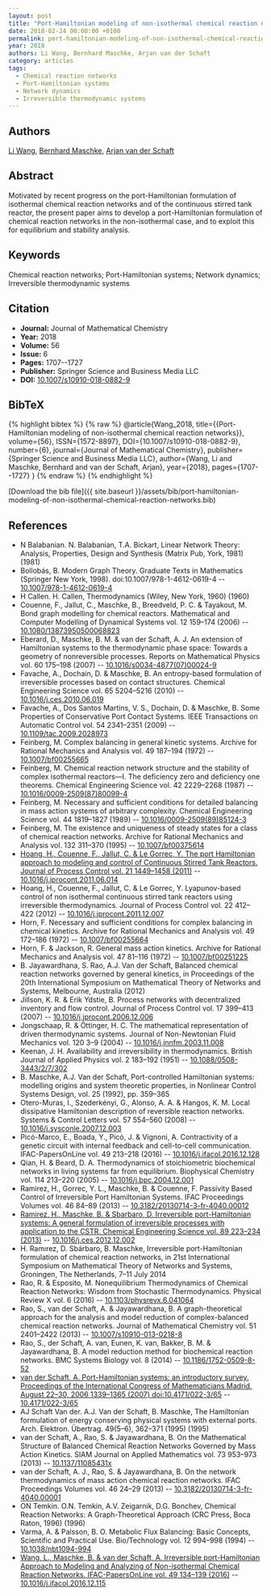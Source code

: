 ```yaml
---
layout: post
title: "Port-Hamiltonian modeling of non-isothermal chemical reaction networks"
date: 2018-02-24 00:00:00 +0100
permalink: port-hamiltonian-modeling-of-non-isothermal-chemical-reaction-networks
year: 2018
authors: Li Wang, Bernhard Maschke, Arjan van der Schaft
category: articles
tags:
  - Chemical reaction networks
  - Port-Hamiltonian systems
  - Network dynamics
  - Irreversible thermodynamic systems
---
```

 
## Authors
[Li Wang](authors/li-wang), [Bernhard Maschke](authors/bernhard-maschke), [Arjan van der Schaft](authors/arjan-van-der-schaft)
 
## Abstract
Motivated by recent progress on the port-Hamiltonian formulation of isothermal chemical reaction networks and of the continuous stirred tank reactor, the present paper aims to develop a port-Hamiltonian formulation of chemical reaction networks in the non-isothermal case, and to exploit this for equilibrium and stability analysis.
 
## Keywords
Chemical reaction networks; Port-Hamiltonian systems; Network dynamics; Irreversible thermodynamic systems
 
## Citation
- **Journal:** Journal of Mathematical Chemistry
- **Year:** 2018
- **Volume:** 56
- **Issue:** 6
- **Pages:** 1707--1727
- **Publisher:** Springer Science and Business Media LLC
- **DOI:** [10.1007/s10910-018-0882-9](https://doi.org/10.1007/s10910-018-0882-9)
 
## BibTeX
{% highlight bibtex %}
{% raw %}
@article{Wang_2018,
  title={{Port-Hamiltonian modeling of non-isothermal chemical reaction networks}},
  volume={56},
  ISSN={1572-8897},
  DOI={10.1007/s10910-018-0882-9},
  number={6},
  journal={Journal of Mathematical Chemistry},
  publisher={Springer Science and Business Media LLC},
  author={Wang, Li and Maschke, Bernhard and van der Schaft, Arjan},
  year={2018},
  pages={1707--1727}
}
{% endraw %}
{% endhighlight %}
 
[Download the bib file]({{ site.baseurl }}/assets/bib/port-hamiltonian-modeling-of-non-isothermal-chemical-reaction-networks.bib)
 
## References
- N Balabanian. N. Balabanian, T.A. Bickart, Linear Network Theory: Analysis, Properties, Design and Synthesis (Matrix Pub, York, 1981) (1981)
- Bollobás, B. Modern Graph Theory. Graduate Texts in Mathematics (Springer New York, 1998). doi:10.1007/978-1-4612-0619-4 -- [10.1007/978-1-4612-0619-4](https://doi.org/10.1007/978-1-4612-0619-4)
- H Callen. H. Callen, Thermodynamics (Wiley, New York, 1960) (1960)
- Couenne, F., Jallut, C., Maschke, B., Breedveld, P. C. & Tayakout, M. Bond graph modelling for chemical reactors. Mathematical and Computer Modelling of Dynamical Systems vol. 12 159–174 (2006) -- [10.1080/13873950500068823](https://doi.org/10.1080/13873950500068823)
- Eberard, D., Maschke, B. M. & van der Schaft, A. J. An extension of Hamiltonian systems to the thermodynamic phase space: Towards a geometry of nonreversible processes. Reports on Mathematical Physics vol. 60 175–198 (2007) -- [10.1016/s0034-4877(07)00024-9](https://doi.org/10.1016/s0034-4877(07)00024-9)
- Favache, A., Dochain, D. & Maschke, B. An entropy-based formulation of irreversible processes based on contact structures. Chemical Engineering Science vol. 65 5204–5216 (2010) -- [10.1016/j.ces.2010.06.019](https://doi.org/10.1016/j.ces.2010.06.019)
- Favache, A., Dos Santos Martins, V. S., Dochain, D. & Maschke, B. Some Properties of Conservative Port Contact Systems. IEEE Transactions on Automatic Control vol. 54 2341–2351 (2009) -- [10.1109/tac.2009.2028973](https://doi.org/10.1109/tac.2009.2028973)
- Feinberg, M. Complex balancing in general kinetic systems. Archive for Rational Mechanics and Analysis vol. 49 187–194 (1972) -- [10.1007/bf00255665](https://doi.org/10.1007/bf00255665)
- Feinberg, M. Chemical reaction network structure and the stability of complex isothermal reactors—I. The deficiency zero and deficiency one theorems. Chemical Engineering Science vol. 42 2229–2268 (1987) -- [10.1016/0009-2509(87)80099-4](https://doi.org/10.1016/0009-2509(87)80099-4)
- Feinberg, M. Necessary and sufficient conditions for detailed balancing in mass action systems of arbitrary complexity. Chemical Engineering Science vol. 44 1819–1827 (1989) -- [10.1016/0009-2509(89)85124-3](https://doi.org/10.1016/0009-2509(89)85124-3)
- Feinberg, M. The existence and uniqueness of steady states for a class of chemical reaction networks. Archive for Rational Mechanics and Analysis vol. 132 311–370 (1995) -- [10.1007/bf00375614](https://doi.org/10.1007/bf00375614)
- [Hoang, H., Couenne, F., Jallut, C. & Le Gorrec, Y. The port Hamiltonian approach to modeling and control of Continuous Stirred Tank Reactors. Journal of Process Control vol. 21 1449–1458 (2011)](the-port-hamiltonian-approach-to-modeling-and-control-of-continuous-stirred-tank-reactors) -- [10.1016/j.jprocont.2011.06.014](https://doi.org/10.1016/j.jprocont.2011.06.014)
- Hoang, H., Couenne, F., Jallut, C. & Le Gorrec, Y. Lyapunov-based control of non isothermal continuous stirred tank reactors using irreversible thermodynamics. Journal of Process Control vol. 22 412–422 (2012) -- [10.1016/j.jprocont.2011.12.007](https://doi.org/10.1016/j.jprocont.2011.12.007)
- Horn, F. Necessary and sufficient conditions for complex balancing in chemical kinetics. Archive for Rational Mechanics and Analysis vol. 49 172–186 (1972) -- [10.1007/bf00255664](https://doi.org/10.1007/bf00255664)
- Horn, F. & Jackson, R. General mass action kinetics. Archive for Rational Mechanics and Analysis vol. 47 81–116 (1972) -- [10.1007/bf00251225](https://doi.org/10.1007/bf00251225)
- B. Jayawardhana, S. Rao, A.J. Van der Schaft, Balanced chemical reaction networks governed by general kinetics, in Proceedings of the 20th International Symposium on Mathematical Theory of Networks and Systems, Melbourne, Australia (2012)
- Jillson, K. R. & Erik Ydstie, B. Process networks with decentralized inventory and flow control. Journal of Process Control vol. 17 399–413 (2007) -- [10.1016/j.jprocont.2006.12.006](https://doi.org/10.1016/j.jprocont.2006.12.006)
- Jongschaap, R. & Öttinger, H. C. The mathematical representation of driven thermodynamic systems. Journal of Non-Newtonian Fluid Mechanics vol. 120 3–9 (2004) -- [10.1016/j.jnnfm.2003.11.008](https://doi.org/10.1016/j.jnnfm.2003.11.008)
- Keenan, J. H. Availability and irreversibility in thermodynamics. British Journal of Applied Physics vol. 2 183–192 (1951) -- [10.1088/0508-3443/2/7/302](https://doi.org/10.1088/0508-3443/2/7/302)
- B. Maschke, A.J. Van der Schaft, Port-controlled Hamiltonian systems: modelling origins and system theoretic properties, in Nonlinear Control Systems Design, vol. 25 (1992), pp. 359–365
- Otero-Muras, I., Szederkényi, G., Alonso, A. A. & Hangos, K. M. Local dissipative Hamiltonian description of reversible reaction networks. Systems &amp; Control Letters vol. 57 554–560 (2008) -- [10.1016/j.sysconle.2007.12.003](https://doi.org/10.1016/j.sysconle.2007.12.003)
- Picó-Marco, E., Boada, Y., Picó, J. & Vignoni, A. Contractivity of a genetic circuit with internal feedback and cell-to-cell communication. IFAC-PapersOnLine vol. 49 213–218 (2016) -- [10.1016/j.ifacol.2016.12.128](https://doi.org/10.1016/j.ifacol.2016.12.128)
- Qian, H. & Beard, D. A. Thermodynamics of stoichiometric biochemical networks in living systems far from equilibrium. Biophysical Chemistry vol. 114 213–220 (2005) -- [10.1016/j.bpc.2004.12.001](https://doi.org/10.1016/j.bpc.2004.12.001)
- Ramirez, H., Gorrec, Y. L., Maschke, B. & Couenne, F. Passivity Based Control of Irreversible Port Hamiltonian Systems. IFAC Proceedings Volumes vol. 46 84–89 (2013) -- [10.3182/20130714-3-fr-4040.00012](https://doi.org/10.3182/20130714-3-fr-4040.00012)
- [Ramirez, H., Maschke, B. & Sbarbaro, D. Irreversible port-Hamiltonian systems: A general formulation of irreversible processes with application to the CSTR. Chemical Engineering Science vol. 89 223–234 (2013)](irreversible-port-hamiltonian-systems-a-general-formulation-of-irreversible-processes-with-application-to-the-cstr) -- [10.1016/j.ces.2012.12.002](https://doi.org/10.1016/j.ces.2012.12.002)
- H. Ramırez, D. Sbárbaro, B. Maschke, Irreversible port-Hamiltonian formulation of chemical reaction networks, in 21st International Symposium on Mathematical Theory of Networks and Systems, Groningen, The Netherlands, 7–11 July 2014
- Rao, R. & Esposito, M. Nonequilibrium Thermodynamics of Chemical Reaction Networks: Wisdom from Stochastic Thermodynamics. Physical Review X vol. 6 (2016) -- [10.1103/physrevx.6.041064](https://doi.org/10.1103/physrevx.6.041064)
- Rao, S., van der Schaft, A. & Jayawardhana, B. A graph-theoretical approach for the analysis and model reduction of complex-balanced chemical reaction networks. Journal of Mathematical Chemistry vol. 51 2401–2422 (2013) -- [10.1007/s10910-013-0218-8](https://doi.org/10.1007/s10910-013-0218-8)
- Rao, S., der Schaft, A. van, Eunen, K. van, Bakker, B. M. & Jayawardhana, B. A model reduction method for biochemical reaction networks. BMC Systems Biology vol. 8 (2014) -- [10.1186/1752-0509-8-52](https://doi.org/10.1186/1752-0509-8-52)
- [van der Schaft, A. Port-Hamiltonian systems: an introductory survey. Proceedings of the International Congress of Mathematicians Madrid, August 22–30, 2006 1339–1365 (2007) doi:10.4171/022-3/65](port-hamiltonian-systems-an-introductory-survey) -- [10.4171/022-3/65](https://doi.org/10.4171/022-3/65)
- AJ Schaft Van der. A.J. Van der Schaft, B. Maschke, The Hamiltonian formulation of energy conserving physical systems with external ports. Arch. Elektron. Übertrag. 49(5–6), 362–371 (1995) (1995)
- van der Schaft, A., Rao, S. & Jayawardhana, B. On the Mathematical Structure of Balanced Chemical Reaction Networks Governed by Mass Action Kinetics. SIAM Journal on Applied Mathematics vol. 73 953–973 (2013) -- [10.1137/11085431x](https://doi.org/10.1137/11085431x)
- van der Schaft, A. J., Rao, S. & Jayawardhana, B. On the network thermodynamics of mass action chemical reaction networks. IFAC Proceedings Volumes vol. 46 24–29 (2013) -- [10.3182/20130714-3-fr-4040.00001](https://doi.org/10.3182/20130714-3-fr-4040.00001)
- ON Temkin. O.N. Temkin, A.V. Zeigarnik, D.G. Bonchev, Chemical Reaction Networks: A Graph-Theoretical Approach (CRC Press, Boca Raton, 1996) (1996)
- Varma, A. & Palsson, B. O. Metabolic Flux Balancing: Basic Concepts, Scientific and Practical Use. Bio/Technology vol. 12 994–998 (1994) -- [10.1038/nbt1094-994](https://doi.org/10.1038/nbt1094-994)
- [Wang, L., Maschke, B. & van der Schaft, A. Irreversible port-Hamiltonian Approach to Modeling and Analyzing of Non-isothermal Chemical Reaction Networks. IFAC-PapersOnLine vol. 49 134–139 (2016)](irreversible-port-hamiltonian-approach-to-modeling-and-analyzing-of-non-isothermal-chemical-reaction-networks) -- [10.1016/j.ifacol.2016.12.115](https://doi.org/10.1016/j.ifacol.2016.12.115)

